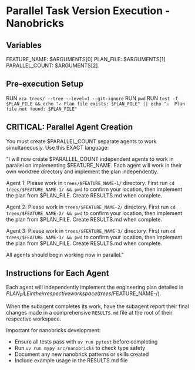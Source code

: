 # Parallel Task Version Execution - Nanobricks

## Variables

FEATURE_NAME: $ARGUMENTS[0]
PLAN_FILE: $ARGUMENTS[1]
PARALLEL_COUNT: $ARGUMENTS[2]

## Pre-execution Setup

RUN `eza trees/ --tree --level=1 --git-ignore`
RUN `pwd`
RUN `test -f $PLAN_FILE && echo "✓ Plan file exists: $PLAN_FILE" || echo "⚠️  Plan file not found: $PLAN_FILE"`

## CRITICAL: Parallel Agent Creation

You must create $PARALLEL_COUNT separate agents to work simultaneously. Use this EXACT language:

"I will now create $PARALLEL_COUNT independent agents to work in parallel on implementing $FEATURE_NAME. Each agent will work in their own worktree directory and implement the plan independently.

Agent 1: Please work in `trees/$FEATURE_NAME-1/` directory. First run `cd trees/$FEATURE_NAME-1/ && pwd` to confirm your location, then implement the plan from $PLAN_FILE. Create RESULTS.md when complete.

Agent 2: Please work in `trees/$FEATURE_NAME-2/` directory. First run `cd trees/$FEATURE_NAME-2/ && pwd` to confirm your location, then implement the plan from $PLAN_FILE. Create RESULTS.md when complete.

Agent 3: Please work in `trees/$FEATURE_NAME-3/` directory. First run `cd trees/$FEATURE_NAME-3/ && pwd` to confirm your location, then implement the plan from $PLAN_FILE. Create RESULTS.md when complete.

All agents should begin working now in parallel."

## Instructions for Each Agent

Each agent will independently implement the engineering plan detailed in $PLAN_FILE in their respective workspace (trees/$FEATURE_NAME-<number>/).

When the subagent completes its work, have the subagent report their final changes made in a comprehensive `RESULTS.md` file at the root of their respective workspace.

Important for nanobricks development:

- Ensure all tests pass with `uv run pytest` before completing
- Run `uv run mypy src/nanobricks` to check type safety
- Document any new nanobrick patterns or skills created
- Include example usage in the RESULTS.md file
